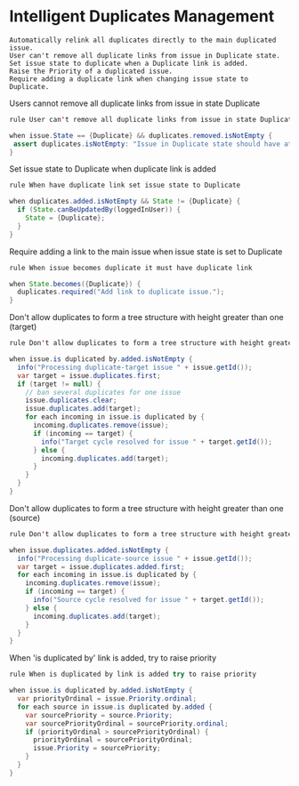 Intelligent Duplicates Management 
====================

    Automatically relink all duplicates directly to the main duplicated issue.
    User can't remove all duplicate links from issue in Duplicate state.
    Set issue state to duplicate when a Duplicate link is added.
    Raise the Priority of a duplicated issue.
    Require adding a duplicate link when changing issue state to Duplicate.

Users cannot remove all duplicate links from issue in state Duplicate
```java
rule User can't remove all duplicate links from issue in state Duplicate

when issue.State == {Duplicate} && duplicates.removed.isNotEmpty {
 assert duplicates.isNotEmpty: "Issue in Duplicate state should have at least one duplicate.";
}
```
Set issue state to Duplicate when duplicate link is added
```java
rule When have duplicate link set issue state to Duplicate

when duplicates.added.isNotEmpty && State != {Duplicate} {
  if (State.canBeUpdatedBy(loggedInUser)) {
    State = {Duplicate};
  }
}
```
Require adding a link to the main issue when issue state is set to Duplicate
```java
rule When issue becomes duplicate it must have duplicate link

when State.becomes({Duplicate}) {
  duplicates.required("Add link to duplicate issue.");
}
```
Don't allow duplicates to form a tree structure with height greater than one (target)
```java
rule Don't allow duplicates to form a tree structure with height greater than one (target)

when issue.is duplicated by.added.isNotEmpty {
  info("Processing duplicate-target issue " + issue.getId());
  var target = issue.duplicates.first;
  if (target != null) {
    // ban several duplicates for one issue
    issue.duplicates.clear;
    issue.duplicates.add(target);
    for each incoming in issue.is duplicated by {
      incoming.duplicates.remove(issue);
      if (incoming == target) {
        info("Target cycle resolved for issue " + target.getId());
      } else {
        incoming.duplicates.add(target);
      }
    }
  }
}
```
Don't allow duplicates to form a tree structure with height greater than one (source)
```java
rule Don't allow duplicates to form a tree structure with height greater than one (source)

when issue.duplicates.added.isNotEmpty {
  info("Processing duplicate-source issue " + issue.getId());
  var target = issue.duplicates.added.first;
  for each incoming in issue.is duplicated by {
    incoming.duplicates.remove(issue);
    if (incoming == target) {
      info("Source cycle resolved for issue " + target.getId());
    } else {
      incoming.duplicates.add(target);
    }
  }
}
```
When 'is duplicated by' link is added, try to raise priority
```java
rule When is duplicated by link is added try to raise priority

when issue.is duplicated by.added.isNotEmpty {
  var priorityOrdinal = issue.Priority.ordinal;
  for each source in issue.is duplicated by.added {
    var sourcePriority = source.Priority;
    var sourcePriorityOrdinal = sourcePriority.ordinal;
    if (priorityOrdinal > sourcePriorityOrdinal) {
      priorityOrdinal = sourcePriorityOrdinal;
      issue.Priority = sourcePriority;
    }
  }
}
```
